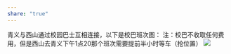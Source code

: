 ```yaml
---
share: "true"
---
```


青义与西山通过校园巴士互相连接，以下是校巴班次图：
注：校巴不收取任何费用，但是西山去青义下午1点20那个班次需要提前半小时等车（抢位置）
![](https://www.gyrs.xyz/media/202507/2025-07-22_150448_0136950.905836866219528.png)